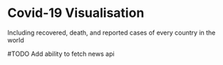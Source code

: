 # Covid-19 Visualisation
 Including recovered, death, and reported cases of every country in the world
 
 #TODO
 Add ability to fetch news api
